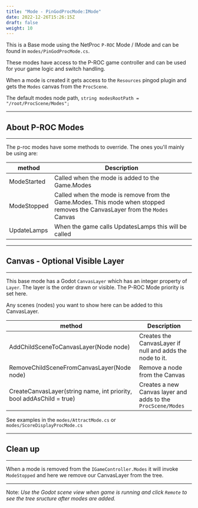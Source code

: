 ```yaml
---
title: "Mode - PinGodProcMode:IMode"
date: 2022-12-26T15:26:15Z
draft: false
weight: 10
---
```


This is a Base mode using the NetProc `P-ROC` Mode / IMode and can be found in `modes/PinGodProcMode.cs`.

These modes have access to the P-ROC game controller and can be used for your game logic and switch handling.

When a mode is created it gets access to the `Resources` pingod plugin and gets the `Modes` canvas from the `ProcScene`.

The default modes node path,  `string modesRootPath = "/root/ProcScene/Modes";`

---
## About P-ROC Modes
---

The p-roc modes have some methods to override. The ones you'll mainly be using are:

|method|Description|
|---|---|
|ModeStarted|Called when the mode is added to the Game.Modes|
|ModeStopped|Called when the mode is remove from the Game.Modes. This mode when stopped removes the CanvasLayer from the `Modes` Canvas|
|UpdateLamps|When the game calls UpdatesLamps this will be called|

---
## Canvas - Optional Visible Layer
---

This base mode has a Godot `CanvasLayer` which has an integer property of `Layer`. The layer is the order drawn or visible. The P-ROC Mode priority is set here.

Any scenes (nodes) you want to show here can be added to this CanvasLayer.

|method|Description|
|---|---|
|AddChildSceneToCanvasLayer(Node node) |Creates the CanvasLayer if null and adds the node to it.|
|RemoveChildSceneFromCanvasLayer(Node node)|Remove a node from the Canvas|
|CreateCanvasLayer(string name, int priority, bool addAsChild = true)|Creates a new Canvas layer and adds to the `ProcScene/Modes`|

See examples in the `modes/AttractMode.cs` or `modes/ScoreDisplayProcMode.cs`

---
## Clean up
---

When a mode is removed from the `IGameController.Modes` it will invoke `ModeStopped` and here we remove our CanvasLayer from the tree.

---

Note: *Use the Godot scene view when game is running and click `Remote` to see the tree sructure after modes are added.*